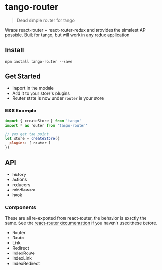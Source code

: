 # tango-router

> Dead simple router for tango

Wraps react-router + react-router-redux and provides the simplest API possible. Built for tango, but will work in any redux application.

## Install

```
npm install tango-router --save
```

## Get Started

- Import in the module
- Add it to your store's plugins
- Router state is now under `router` in your store

### ES6 Example

```js
import { createStore } from 'tango'
import * as router from 'tango-router'

// you get the point
let store = createStore({
  plugins: [ router ]
})
```

## API

- history
- actions
- reducers
- middleware
- hook

### Components

These are all re-exported from react-router, the behavior is exactly the same. See the [react-router documentation](https://github.com/reactjs/react-router/tree/master/docs) if you haven't used these before.

- Router
- Route
- Link
- Redirect
- IndexRoute
- IndexLink
- IndexRedirect
